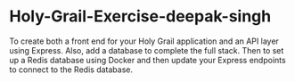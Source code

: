 # Holy-Grail-Exercise-deepak-singh
To create both a front end for your Holy Grail application and an API layer using Express. Also, add a database to complete the full stack. Then to set up a Redis database using Docker and then update your Express endpoints to connect to the Redis database.
